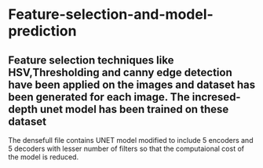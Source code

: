# Feature-selection-and-model-prediction
Feature selection techniques like HSV,Thresholding and canny edge detection have been applied on the images and dataset has been generated for each image. The incresed-depth unet model has been trained on these dataset
------------------------------------------------------------------
The densefull file contains UNET model modified to include 5 encoders and 5 decoders with lesser number of filters so that the computaional cost of the model is reduced.
